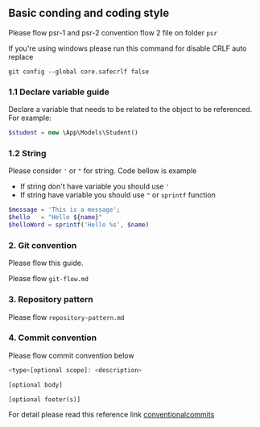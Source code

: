 ## Basic conding and coding style

Please flow psr-1 and psr-2 convention flow 2 file on folder `psr`

If you're using windows please run this command for disable CRLF auto replace 

``git config --global core.safecrlf false``

### 1.1 Declare variable guide
Declare a variable that needs to be related to the object to be referenced.
For example: 
```php
$student = new \App\Models\Student()
```
### 1.2 String
Please consider `'` or `"` for string. Code bellow is example
- If string don't have variable you should use `'`
- If string have variable you should use `"` or `sprintf` function
```php
$message = 'This is a message';
$hello   = "Hello ${name}"
$helloWord = sprintf('Hello %s', $name)
```

### 2. Git convention

Please flow this guide.

Please flow `git-flow.md`

### 3. Repository pattern

Please flow `repository-pattern.md`

### 4. Commit convention
Please flow commit convention below
```php
<type>[optional scope]: <description>

[optional body]

[optional footer(s)]
```
For detail please read this reference link [conventionalcommits](https://www.conventionalcommits.org/en/v1.0.0/)
